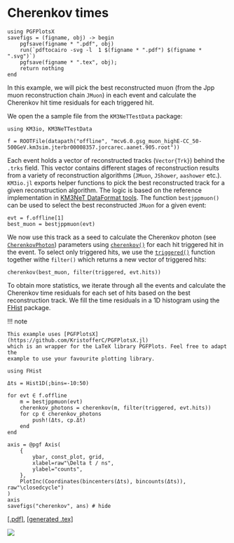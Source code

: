 # Cherenkov times

```@setup 1
using PGFPlotsX
savefigs = (figname, obj) -> begin
    pgfsave(figname * ".pdf", obj)
    run(`pdftocairo -svg -l  1 $(figname * ".pdf") $(figname * ".svg")`)
    pgfsave(figname * ".tex", obj);
    return nothing
end
```

In this example, we will pick the best reconstructed muon (from the Jpp muon
reconstruction chain `JMuon`) in each event and calculate the Cherenkov hit time
residuals for each triggered hit.

We open the a sample file from the `KM3NeTTestData` package:

```@example 1
using KM3io, KM3NeTTestData

f = ROOTFile(datapath("offline", "mcv6.0.gsg_muon_highE-CC_50-500GeV.km3sim.jterbr00008357.jorcarec.aanet.905.root"))
```

Each event holds a vector of reconstructed tracks (`Vector{Trk}`) behind the
`.trks` field. This vector contains different stages of reconstruction results
from a variety of reconstruction algorithms (`JMuon`, `JShower`, `aashower`
etc.). `KM3io.jl` exports helper functions to pick the best reconstructed track
for a given reconstruction algorithm. The logic is based on the reference
implementation in [KM3NeT DataFormat
tools](https://git.km3net.de/common/km3net-dataformat/-/blob/master/tools/reconstruction.hh).
The function `bestjppmuon()` can be used to select the best reconstructed `JMuon`
for a given event:

```@example 1
evt = f.offline[1]
best_muon = bestjppmuon(evt)
```

We now use this track as a seed to calculate the Cherenkov photon (see
[`CherenkovPhoton`](@ref)) parameters using [`cherenkov()`](@ref) for each hit
triggered hit in the event. To select only triggered hits, we use the
[`triggered()`](@ref) function together withe `filter()` which returns a new
vector of triggered hits:

```@example 1
cherenkov(best_muon, filter(triggered, evt.hits))
```

To obtain more statistics, we iterate through all the events and calculate the
Cherenkov time residuals for each set of hits based on the best reconstruction
track. We fill the time residuals in a 1D histogram using the
[FHist](https://github.com/Moelf/FHist.jl) package.


!!! note

    This example uses [PGFPlotsX](https://github.com/KristofferC/PGFPlotsX.jl)
    which is an wrapper for the LaTeX library PGFPlots. Feel free to adapt the
    example to use your favourite plotting library.


```@example 1
using FHist

Δts = Hist1D(;bins=-10:50)

for evt ∈ f.offline
    m = bestjppmuon(evt)
    cherenkov_photons = cherenkov(m, filter(triggered, evt.hits))
    for cp ∈ cherenkov_photons
        push!(Δts, cp.Δt)
    end
end

axis = @pgf Axis(
    {
        ybar, const_plot, grid,
        xlabel=raw"\Delta t / ns",
        ylabel="counts",
    },
    PlotInc(Coordinates(bincenters(Δts), bincounts(Δts)), raw"\closedcycle")
)
axis
savefigs("cherenkov", ans) # hide
```

[\[.pdf\]](cherenkov.pdf), [\[generated .tex\]](cherenkov.tex)

![](cherenkov.svg)
